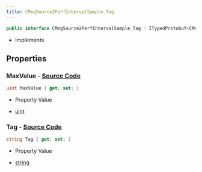 ```yaml
---
title: CMsgSource2PerfIntervalSample_Tag
---
```


```csharp
public interface CMsgSource2PerfIntervalSample_Tag : ITypedProtobuf<CMsgSource2PerfIntervalSample_Tag>, INativeHandle
```

- Implements

## Properties

### **MaxValue** - [Source Code](https://github.com/swiftly-solution/swiftlys2/blob/main/managed/src/SwiftlyS2.Generated/Protobufs/Interfaces/CMsgSource2PerfIntervalSample_Tag.cs#L16)

```csharp
uint MaxValue { get; set; }
```

- Property Value

- [uint](https://learn.microsoft.com/dotnet/api/system.uint32)

### **Tag** - [Source Code](https://github.com/swiftly-solution/swiftlys2/blob/main/managed/src/SwiftlyS2.Generated/Protobufs/Interfaces/CMsgSource2PerfIntervalSample_Tag.cs#L13)

```csharp
string Tag { get; set; }
```

- Property Value

- [string](https://learn.microsoft.com/dotnet/api/system.string)

